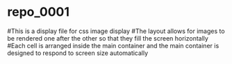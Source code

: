 # repo_0001
#This is a display file for css image display
#The layout allows for images to be rendered one after the other so that they fill the screen horizontally 
#Each cell is arranged inside the main container and the main container is designed to respond to screen size automatically
